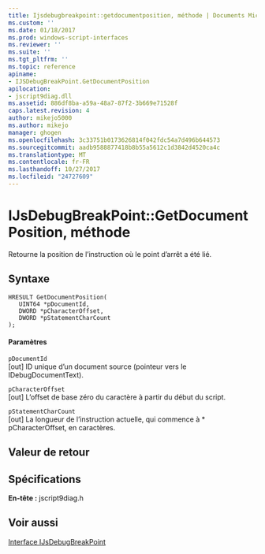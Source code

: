 ```yaml
---
title: Ijsdebugbreakpoint::getdocumentposition, méthode | Documents Microsoft
ms.custom: ''
ms.date: 01/18/2017
ms.prod: windows-script-interfaces
ms.reviewer: ''
ms.suite: ''
ms.tgt_pltfrm: ''
ms.topic: reference
apiname:
- IJSDebugBreakPoint.GetDocumentPosition
apilocation:
- jscript9diag.dll
ms.assetid: 886df8ba-a59a-48a7-87f2-3b669e71528f
caps.latest.revision: 4
author: mikejo5000
ms.author: mikejo
manager: ghogen
ms.openlocfilehash: 3c33751b0173626814f042fdc54a7d496b644573
ms.sourcegitcommit: aadb9588877418b8b55a5612c1d3842d4520ca4c
ms.translationtype: MT
ms.contentlocale: fr-FR
ms.lasthandoff: 10/27/2017
ms.locfileid: "24727609"
---
```

# <a name="ijsdebugbreakpointgetdocumentposition-method"></a>IJsDebugBreakPoint::GetDocumentPosition, méthode
Retourne la position de l’instruction où le point d’arrêt a été lié.  
  
## <a name="syntax"></a>Syntaxe  
  
```  
HRESULT GetDocumentPosition(  
   UINT64 *pDocumentId,  
   DWORD *pCharacterOffset,  
   DWORD *pStatementCharCount  
);  
```  
  
#### <a name="parameters"></a>Paramètres  
 `pDocumentId`  
 [out] ID unique d’un document source (pointeur vers le IDebugDocumentText).  
  
 `pCharacterOffset`  
 [out] L’offset de base zéro du caractère à partir du début du script.  
  
 `pStatementCharCount`  
 [out] La longueur de l’instruction actuelle, qui commence à * pCharacterOffset, en caractères.  
  
## <a name="return-value"></a>Valeur de retour  
  
## <a name="requirements"></a>Spécifications  
 **En-tête :** jscript9diag.h  
  
## <a name="see-also"></a>Voir aussi  
 [Interface IJsDebugBreakPoint](../../winscript/reference/ijsdebugbreakpoint-interface.md)